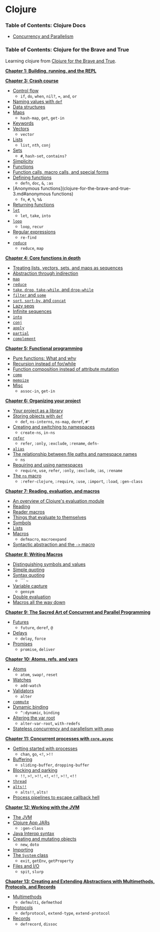 # Clojure

### Table of Contents: Clojure Docs

* [Concurrency and Parallelism](clojure-docs-1.md)


### Table of Contents: Clojure for the Brave and True

Learning clojure from [Clojure for the Brave and True](http://www.braveclojure.com/).

__[Chapter 1: Building, running, and the REPL](clojure-for-the-brave-and-true-1.md#chapter-1-building-running-and-the-repl)__

__[Chapter 3: Crash course](clojure-for-the-brave-and-true-1.md#chapter-3-crash-course)__
  * [Control flow](clojure-for-the-brave-and-true-1.md#control-flow)
    - `if`, `do`, `when`, `nil?`, `=`, `and`, `or`
  * [Naming values with `def`](clojure-for-the-brave-and-true-1.md#naming-values-with-def)
  * [Data structures](clojure-for-the-brave-and-true-1.md#data-structures)
  * [Maps](clojure-for-the-brave-and-true-1.md#maps)
    - `hash-map`, `get`, `get-in`
  * [Keywords](clojure-for-the-brave-and-true-1.md#keywords)
  * [Vectors](clojure-for-the-brave-and-true-2.md#vectors)
    - `vector`
  * [Lists](clojure-for-the-brave-and-true-2.md#lists)
    - `list`, `nth`, `conj`
  * [Sets](clojure-for-the-brave-and-true-2.md#sets)
    - `#`, `hash-set`, `contains?`
  * [Simplicity](clojure-for-the-brave-and-true-2.md#simplicity)
  * [Functions](clojure-for-the-brave-and-true-2.md#functions)
  * [Function calls, macro calls, and special forms](clojure-for-the-brave-and-true-2.md#function-calls-macro-calls-and-special-forms)
  * [Defining functions](clojure-for-the-brave-and-true-3.md#defining-functions)
    - `defn`, `doc`, `&`, `:as`
  * [Anonymous functions](clojure-for-the-brave-and-true-3.md#anonymous functions)
    - `fn`, `#`, `%`, `%&`
  * [Returning functions](clojure-for-the-brave-and-true-3.md#returning-functions)
  * [`let`](clojure-for-the-brave-and-true-4.md#let)
    - `let`, `take`, `into`
  * [`loop`](clojure-for-the-brave-and-true-4.md#loop)
    - `loop`, `recur`
  * [Regular expressions](clojure-for-the-brave-and-true-4.md#regular-expressions)
    - `re-find`
  * [`reduce`](clojure-for-the-brave-and-true-4.md#reduce)
    - `reduce`, `map`

__[Chapter 4: Core functions in depth](clojure-for-the-brave-and-true-4.md#chapter-4-core-functions-in-depth)__
  * [Treating lists, vectors, sets, and maps as sequences](clojure-for-the-brave-and-true-4.md#treating-lists-vectors-sets-and-maps-as-sequences)
  * [Abstraction through indirection](clojure-for-the-brave-and-true-4.md#abstraction-through-indirection)
  * [`map`](clojure-for-the-brave-and-true-4.md#map)
  * [`reduce`](clojure-for-the-brave-and-true-4.md#reduce)
  * [`take`, `drop`, `take-while`, and `drop-while`](clojure-for-the-brave-and-true-4.md#take-drop-take-while-and-drop-while)
  * [`filter` and `some`](clojure-for-the-brave-and-true-5.md#)
  * [`sort`, `sort-by`, and `concat`](clojure-for-the-brave-and-true-5.md#)
  * [Lazy seqs](clojure-for-the-brave-and-true-5.md#)
  * [Infinite sequences](clojure-for-the-brave-and-true-5.md#)
  * [`into`](clojure-for-the-brave-and-true-5.md#)
  * [`conj`](clojure-for-the-brave-and-true-5.md#)
  * [`apply`](clojure-for-the-brave-and-true-5.md#)
  * [`partial`](clojure-for-the-brave-and-true-5.md#)
  * [`complement`](clojure-for-the-brave-and-true-5.md#)

__[Chapter 5: Functional programming](clojure-for-the-brave-and-true-5.md#chapter-5-functional-programming)__
  * [Pure functions: What and why](clojure-for-the-brave-and-true-5.md#pure-functions-what-and-why)
  * [Recursion instead of for/while](clojure-for-the-brave-and-true-5.md#recursion-instead-of-forwhile)
  * [Function composition instead of attribute mutation](clojure-for-the-brave-and-true-6.md#function-composition-instead-of-attribute-mutation)
  * [`comp`](clojure-for-the-brave-and-true-6.md#comp)
  * [`memoize`](clojure-for-the-brave-and-true-6.md#memoize)
  * [Misc](clojure-for-the-brave-and-true-6.md#misc)
    - `assoc-in`, `get-in`

__[Chapter 6: Organizing your project](clojure-for-the-brave-and-true-6.md#chapter-6-organizing-your-project)__
  * [Your project as a library](clojure-for-the-brave-and-true-6.md#your-project-as-a-library)
  * [Storing objects with `def`](clojure-for-the-brave-and-true-6.md#storing-objects-with-def)
    - `def`, `ns-interns`, `ns-map`, `deref`, `#'`
  * [Creating and switching to namespaces](clojure-for-the-brave-and-true-6.md#creating-and-switching-to-namespaces)
    - `create-ns`, `in-ns`
  * [`refer`](clojure-for-the-brave-and-true-6.md#refer)
    - `refer`, `:only`, `:exclude`, `:rename`, `defn-`
  * [`alias`](clojure-for-the-brave-and-true-6.md#alias)
  * [The relationship between file paths and namespace names](clojure-for-the-brave-and-true-7.md#the-relationship-between-file-paths-and-namespace-names)
    - `ns`
  * [Requiring and using namespaces](clojure-for-the-brave-and-true-7.md#requiring-and-using-namespaces)
    -   `require`, `use`, `refer`, `:only`, `:exclude`, `:as`, `:rename`
  * [The `ns` macro](clojure-for-the-brave-and-true-7.md#the-ns-macro)
    - `:refer-clojure`, `:require`, `:use`, `:import`, `:load`, `:gen-class`

__[Chapter 7: Reading, evaluation, and macros](clojure-for-the-brave-and-true-7.md#chapter-7-reading-evaluation-and-macros)__
  * [An overview of Clojure's evaluation module](clojure-for-the-brave-and-true-7.md#an-overview-of-clojures-evaluation-module)
  * [Reading](clojure-for-the-brave-and-true-7.md#reading)
  * [Reader macros](clojure-for-the-brave-and-true-7.md#reader-macros)
  * [Things that evaluate to themselves](clojure-for-the-brave-and-true-7.md#things-that-evaluate-to-themselves)
  * [Symbols](clojure-for-the-brave-and-true-7.md#symbols)
  * [Lists](clojure-for-the-brave-and-true-7.md#lists)
  * [Macros](clojure-for-the-brave-and-true-8.md#)
    - `defmacro`, `macroexpand`
  * [Syntactic abstraction and the `->` macro](clojure-for-the-brave-and-true-8.md#syntactic-abstraction-and-the---macro)

__[Chapter 8: Writing Macros](clojure-for-the-brave-and-true-8.md#chapter-8-writing-macros)__
  * [Distinguishing symbols and values](clojure-for-the-brave-and-true-8.md#distinguishing-symbols-and-values)
  * [Simple quoting](clojure-for-the-brave-and-true-8.md#simple-quoting)
  * [Syntax quoting](clojure-for-the-brave-and-true-8.md#syntax-quoting-)
    - ``` `~`
  * [Variable capture](clojure-for-the-brave-and-true-8.md#variable-capture)
    - `gensym`
  * [Double evaluation](clojure-for-the-brave-and-true-9.md#double-evaluation)
  * [Macros all the way down](clojure-for-the-brave-and-true-9.md#macros-all-the-way-down)

__[Chapter 9: The Sacred Art of Concurrent and Parallel Programming](clojure-for-the-brave-and-true-9.md#chapter-9-concurrent-and-parallel-programming)__
  * [Futures](clojure-for-the-brave-and-true-9.md#futures)
    - `future`, `deref`, `@`
  * [Delays](clojure-for-the-brave-and-true-9.md#delays)
    - `delay`, `force`
  * [Promises](clojure-for-the-brave-and-true-9.md#promises)
    - `promise`, `deliver`

__[Chapter 10: Atoms, refs, and vars](clojure-for-the-brave-and-true-10.md#chapter-10-atoms-refs-and-vars)__
  * [Atoms](clojure-for-the-brave-and-true-10.md#atoms)
    - `atom`, `swap!`, `reset`
  * [Watches](clojure-for-the-brave-and-true-10.md#watches)
    - `add-watch`
  * [Validators](clojure-for-the-brave-and-true-10.md#validators)
    - `alter`
  * [`commute`](clojure-for-the-brave-and-true-10.md#commute)
  * [Dynamic binding](clojure-for-the-brave-and-true-10.md#dynamic-binding)
    - `^:dynamic`, `binding`
  * [Altering the var root](clojure-for-the-brave-and-true-10.md#altering-the-var-root)
    - `alter-var-root`, `with-redefs`
  * [Stateless concurrency and parallelism with `pmap`](clojure-for-the-brave-and-true-10.md#stateless-concurrency-and-parallelism-with-pmap)

__[Chapter 11: Concurrent processes with `core.async`](clojure-for-the-brave-and-true-11.md#chapter-11-concurrent-processes-with-coreasync)__
  * [Getting started with processes](clojure-for-the-brave-and-true-11.md#getting-started-with-processes)
    - `chan`, `go`, `<!`, `>!!`
  * [Buffering](clojure-for-the-brave-and-true-11.md#buffering)
    - `sliding-buffer`, `dropping-buffer`
  * [Blocking and parking](clojure-for-the-brave-and-true-11.md#blocking-and-parking)
    - `!!`, `>!`, `>!!`, `<!`, `<!!`, `>!!`, `<!!`
  * [`thread`](clojure-for-the-brave-and-true-11.md#thread)
  * [`alts!!`](clojure-for-the-brave-and-true-11.md#alts)
    - `alts!!`, `alts!`
  * [Process pipelines to escape callback hell](clojure-for-the-brave-and-true-11.md#process-pipelines-to-escape-callback-hell)

__[Chapter 12: Working with the JVM](clojure-for-the-brave-and-true-11.md#chapter-12-working-with-the-jvm)__
  * [The JVM](clojure-for-the-brave-and-true-11.md#)
  * [Clojure App JARs](clojure-for-the-brave-and-true-11.md#clojure-for-the-brave-and-true-app-jars)
    - `:gen-class`
  * [Java Interop syntax](clojure-for-the-brave-and-true-11.md#interop-syntax)
  * [Creating and mutating objects](clojure-for-the-brave-and-true-12.md#creating-and-mutating-objects)
    - `new`, `doto`
  * [Importing](clojure-for-the-brave-and-true-12.md#importing)
  * [The `System` class](clojure-for-the-brave-and-true-12.md#the-system-class)
    - `exit`, `getEnv`, `getProperty`
  * [Files and I/O](clojure-for-the-brave-and-true-12.md#files-and-io)
    - `spit`, `slurp`

__[Chapter 13: Creating and Extending Abstractions with Multimethods, Protocols, and Records](clojure-for-the-brave-and-true-12.md#chapter-13-creating-and-extending-abstractions-with-multimethods-protocols-and-records)__
  * [Multimethods](clojure-for-the-brave-and-true-12.md#multimethods)
    - `defmulti`, `defmethod`
  * [Protocols](clojure-for-the-brave-and-true-12.md#protocols)
    - `defprotocol`, `extend-type`, `extend-protocol`
  * [Records](clojure-for-the-brave-and-true-13.md#records)
    - `defrecord`, `dissoc`
